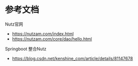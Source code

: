 # 参考文档
Nutz官网
- https://nutzam.com/index.html
- https://nutzam.com/core/dao/hello.html

Springboot 整合Nutz
- https://blog.csdn.net/kenshine_com/article/details/81147678

